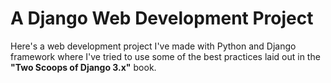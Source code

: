 # A Django Web Development Project

Here's a web development project I've made with Python and Django framework where I've tried to use some of the best practices laid out in the **"Two Scoops of Django 3.x"** book.
